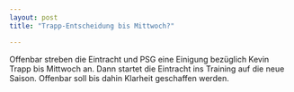```yaml
---
layout: post
title: "Trapp-Entscheidung bis Mittwoch?"

---
```


Offenbar streben die Eintracht und PSG eine Einigung bezüglich Kevin Trapp bis Mittwoch an. Dann startet die Eintracht ins Training auf die neue Saison. Offenbar soll bis dahin Klarheit geschaffen werden. 


